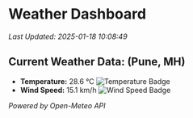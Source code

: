 
# Weather Dashboard

_Last Updated: 2025-01-18 10:08:49_

## Current Weather Data: (Pune, MH)
- **Temperature:** 28.6 °C ![Temperature Badge](https://img.shields.io/badge/Temperature-Medium%20Temp-green)
- **Wind Speed:** 15.1 km/h ![Wind Speed Badge](https://img.shields.io/badge/Wind%20Speed-Low%20Wind-blue)

*Powered by Open-Meteo API*
